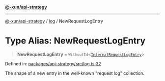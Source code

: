 [**@-xun/api-strategy**](../../README.md)

***

[@-xun/api-strategy](../../README.md) / [log](../README.md) / NewRequestLogEntry

# Type Alias: NewRequestLogEntry

> **NewRequestLogEntry** = `WithoutId`\<[`InternalRequestLogEntry`](InternalRequestLogEntry.md)\>

Defined in: [packages/api-strategy/src/log.ts:32](https://github.com/Xunnamius/api-utils/blob/c4e96008fb8e0dd5fdfbead84f2e3657f2f0352f/packages/api-strategy/src/log.ts#L32)

The shape of a new entry in the well-known "request log" collection.
